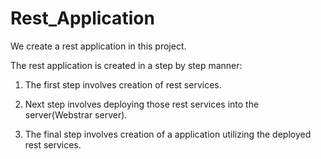 # Rest_Application
We create a rest application in this project.

The rest application is created in a step by step manner:

1) The first step involves creation of rest services.

2) Next step involves deploying those rest services into the server(Webstrar server).

3) The final step involves creation of a application utilizing the deployed rest services.
